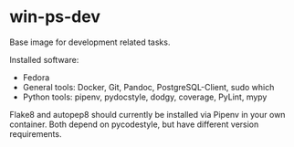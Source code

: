 # win-ps-dev
Base image for development related tasks.

Installed software:

* Fedora
* General tools: Docker, Git, Pandoc, PostgreSQL-Client, sudo which
* Python tools: pipenv, pydocstyle, dodgy, coverage, PyLint, mypy

Flake8 and autopep8 should currently be installed via Pipenv in your own
container. Both depend on pycodestyle, but have different version requirements.
